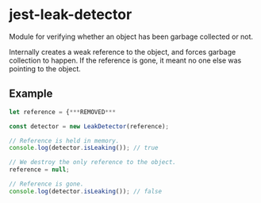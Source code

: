 # jest-leak-detector

Module for verifying whether an object has been garbage collected or not.

Internally creates a weak reference to the object, and forces garbage collection to happen. If the reference is gone, it meant no one else was pointing to the object.

## Example

```javascript
let reference = {***REMOVED***

const detector = new LeakDetector(reference);

// Reference is held in memory.
console.log(detector.isLeaking()); // true

// We destroy the only reference to the object.
reference = null;

// Reference is gone.
console.log(detector.isLeaking()); // false
```
